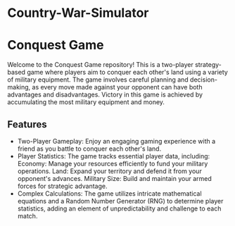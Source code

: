 # Country-War-Simulator

<h1>Conquest Game</h1>
Welcome to the Conquest Game repository! This is a two-player strategy-based game where players aim to conquer each other's land using a variety of military equipment. The game involves careful planning and decision-making, as every move made against your opponent can have both advantages and disadvantages. Victory in this game is achieved by accumulating the most military equipment and money.

<h2>Features</h2> 

- Two-Player Gameplay: Enjoy an engaging gaming experience with a friend as you battle to conquer each other's land.
- Player Statistics: The game tracks essential player data, including:
    Economy: Manage your resources efficiently to fund your military operations.
    Land: Expand your territory and defend it from your opponent's advances.
    Military Size: Build and maintain your armed forces for strategic advantage.
- Complex Calculations: The game utilizes intricate mathematical equations and a Random Number Generator (RNG) to determine player statistics, adding an element of unpredictability and challenge to each match.
